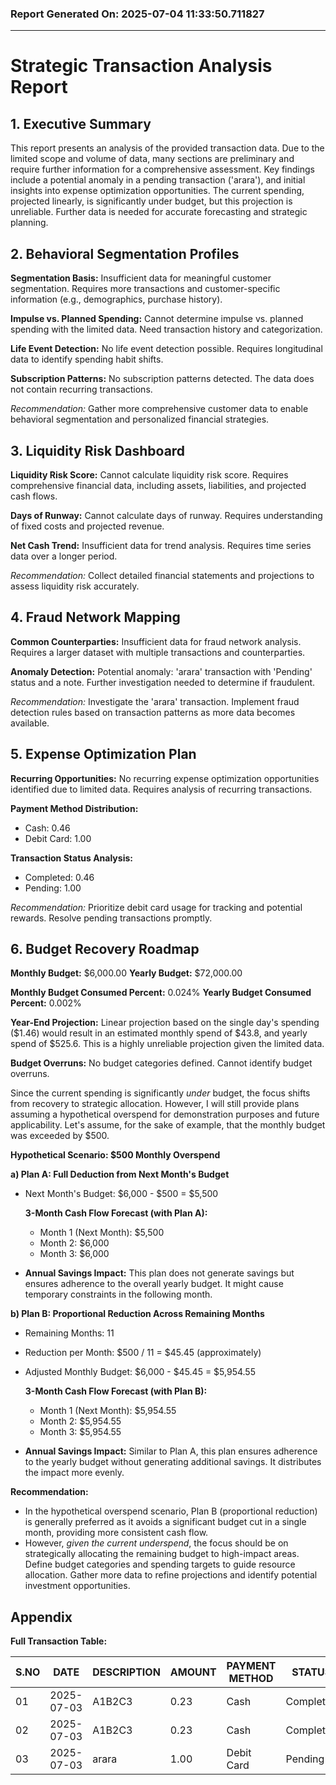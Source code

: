 ### Report Generated On: 2025-07-04 11:33:50.711827 

--- 

# Strategic Transaction Analysis Report

## 1. Executive Summary

This report presents an analysis of the provided transaction data. Due to the limited scope and volume of data, many sections are preliminary and require further information for a comprehensive assessment. Key findings include a potential anomaly in a pending transaction ('arara'), and initial insights into expense optimization opportunities. The current spending, projected linearly, is significantly under budget, but this projection is unreliable. Further data is needed for accurate forecasting and strategic planning.

## 2. Behavioral Segmentation Profiles

**Segmentation Basis:** Insufficient data for meaningful customer segmentation. Requires more transactions and customer-specific information (e.g., demographics, purchase history).

**Impulse vs. Planned Spending:** Cannot determine impulse vs. planned spending with the limited data. Need transaction history and categorization.

**Life Event Detection:** No life event detection possible. Requires longitudinal data to identify spending habit shifts.

**Subscription Patterns:** No subscription patterns detected. The data does not contain recurring transactions.

*Recommendation:* Gather more comprehensive customer data to enable behavioral segmentation and personalized financial strategies.

## 3. Liquidity Risk Dashboard

**Liquidity Risk Score:** Cannot calculate liquidity risk score. Requires comprehensive financial data, including assets, liabilities, and projected cash flows.

**Days of Runway:** Cannot calculate days of runway. Requires understanding of fixed costs and projected revenue.

**Net Cash Trend:** Insufficient data for trend analysis. Requires time series data over a longer period.

*Recommendation:* Collect detailed financial statements and projections to assess liquidity risk accurately.

## 4. Fraud Network Mapping

**Common Counterparties:** Insufficient data for fraud network analysis. Requires a larger dataset with multiple transactions and counterparties.

**Anomaly Detection:** Potential anomaly: 'arara' transaction with 'Pending' status and a note. Further investigation needed to determine if fraudulent.

*Recommendation:* Investigate the 'arara' transaction. Implement fraud detection rules based on transaction patterns as more data becomes available.

## 5. Expense Optimization Plan

**Recurring Opportunities:** No recurring expense optimization opportunities identified due to limited data. Requires analysis of recurring transactions.

**Payment Method Distribution:**

*   Cash: 0.46
*   Debit Card: 1.00

**Transaction Status Analysis:**

*   Completed: 0.46
*   Pending: 1.00

*Recommendation:* Prioritize debit card usage for tracking and potential rewards. Resolve pending transactions promptly.

## 6. Budget Recovery Roadmap

**Monthly Budget:** $6,000.00
**Yearly Budget:** $72,000.00

**Monthly Budget Consumed Percent:** 0.024%
**Yearly Budget Consumed Percent:** 0.002%

**Year-End Projection:** Linear projection based on the single day's spending ($1.46) would result in an estimated monthly spend of $43.8, and yearly spend of $525.6. This is a highly unreliable projection given the limited data.

**Budget Overruns:** No budget categories defined. Cannot identify budget overruns.

Since the current spending is significantly *under* budget, the focus shifts from recovery to strategic allocation. However, I will still provide plans assuming a hypothetical overspend for demonstration purposes and future applicability. Let's assume, for the sake of example, that the monthly budget was exceeded by $500.

**Hypothetical Scenario: $500 Monthly Overspend**

**a) Plan A: Full Deduction from Next Month's Budget**

*   Next Month's Budget: $6,000 - $500 = $5,500

    **3-Month Cash Flow Forecast (with Plan A):**
    *   Month 1 (Next Month): $5,500
    *   Month 2: $6,000
    *   Month 3: $6,000
*   **Annual Savings Impact:** This plan does not generate savings but ensures adherence to the overall yearly budget. It might cause temporary constraints in the following month.

**b) Plan B: Proportional Reduction Across Remaining Months**

*   Remaining Months: 11
*   Reduction per Month: $500 / 11 = $45.45 (approximately)
*   Adjusted Monthly Budget: $6,000 - $45.45 = $5,954.55

    **3-Month Cash Flow Forecast (with Plan B):**
    *   Month 1 (Next Month): $5,954.55
    *   Month 2: $5,954.55
    *   Month 3: $5,954.55
*   **Annual Savings Impact:** Similar to Plan A, this plan ensures adherence to the yearly budget without generating additional savings. It distributes the impact more evenly.

**Recommendation:**

*   In the hypothetical overspend scenario, Plan B (proportional reduction) is generally preferred as it avoids a significant budget cut in a single month, providing more consistent cash flow.
*   However, *given the current underspend*, the focus should be on strategically allocating the remaining budget to high-impact areas. Define budget categories and spending targets to guide resource allocation. Gather more data to refine projections and identify potential investment opportunities.

## Appendix

**Full Transaction Table:**

| S.NO | DATE       | DESCRIPTION   | AMOUNT | PAYMENT METHOD | STATUS    | NOTES       |
|------|------------|---------------|--------|----------------|-----------|-------------|
| 01   | 2025-07-03 | A1B2C3        | 0.23   | Cash           | Completed | -------     |
| 02   | 2025-07-03 | A1B2C3        | 0.23   | Cash           | Completed | -------     |
| 03   | 2025-07-03 | arara         | 1.00   | Debit Card     | Pending   | dbcfjhrbf   |

